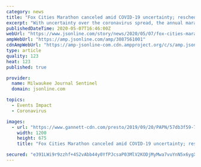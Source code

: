 ```yaml
---
category: news
title: "Fox Cities Marathon canceled amid COVID-19 uncertainty; rescheduled to 2021"
excerpt: "With uncertainty over the coronavirus spread, the annual marathon has been cancelled this year. It has been rescheduled for September 2021."
publishedDateTime: 2020-05-07T16:46:00Z
webUrl: "https://www.jsonline.com/story/news/2020/05/07/fox-cities-marathon-canceled-due-uncertainty-over-covid-19-outbreak/3087561001/"
ampWebUrl: "https://amp.jsonline.com/amp/3087561001"
cdnAmpWebUrl: "https://amp-jsonline-com.cdn.ampproject.org/c/s/amp.jsonline.com/amp/3087561001"
type: article
quality: 123
heat: 123
published: true

provider:
  name: Milwaukee Journal Sentinel
  domain: jsonline.com

topics:
  - Events Impact
  - Coronavirus

images:
  - url: "https://www.gannett-cdn.com/presto/2019/09/20/PAPN/57db3f59-7209-4e46-a760-7fbff5752f97-APC_Fox_Cities_Marathon_092318_rbp101.JPG?auto=webp&crop=5026,2828,x0,y0&format=pjpg&width=1200"
    width: 1200
    height: 675
    title: "Fox Cities Marathon canceled amid COVID-19 uncertainty; rescheduled to 2021"

secured: "e391LWi9r9zzhf+4S2vAbb44y0YfPJcsaP03MlV2KODjMyMwa7vuYnN5x6ygX8BrV9lhVbv251YwVRkZL5v+DUIUfpUdH+Hnyzb/ZBHpqsFZqPe4FDoGmsRHro6KhJfduJoc1ElELyaTpvCXWP3unbCkdY6f9rlwrJ2lLlTuVOSrzAAzNBb3wnzlR9DYyM5oLgNHesK14P3O5QVgB1vnaHiKFo4KCubmmBh9Pt7UdyL+2Kctq8O8OD+jLXR4AiPzPF3BKfO9ERqSkrnh70TF686+rVJcvxvManRJOWGHlf+eyXspgRu+yHPy4wgxrYPE;5piGpLyLq2cWamfwOXkEQA=="
---
```


